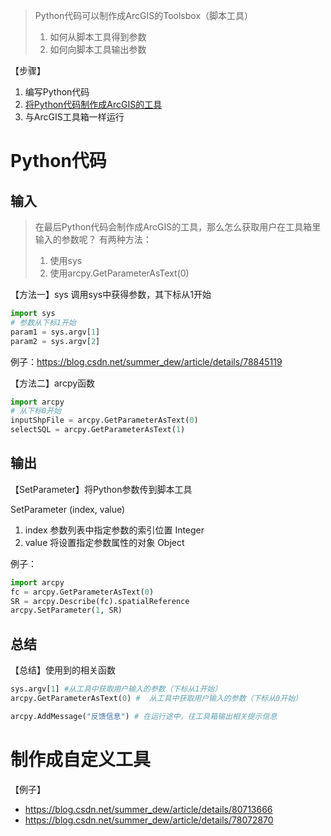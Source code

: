 > Python代码可以制作成ArcGIS的Toolsbox（脚本工具）
>1. 如何从脚本工具得到参数
>2. 如何向脚本工具输出参数

【步骤】
1. 编写Python代码
2. [将Python代码制作成ArcGIS的工具](http://resources.arcgis.com/zh-CN/help/main/10.2/index.html#/na/00150000001r000000/)
3. 与ArcGIS工具箱一样运行


# Python代码

## 输入
> 在最后Python代码会制作成ArcGIS的工具，那么怎么获取用户在工具箱里输入的参数呢？
> 有两种方法：
>   1. 使用sys
>   2. 使用arcpy.GetParameterAsText(0)  

【方法一】sys
调用sys中获得参数，其下标从1开始

```python
import sys
# 参数从下标1开始
param1 = sys.argv[1]
param2 = sys.argv[2]
```

例子：https://blog.csdn.net/summer_dew/article/details/78845119

【方法二】arcpy函数

```python
import arcpy
# 从下标0开始
inputShpFile = arcpy.GetParameterAsText(0)  
selectSQL = arcpy.GetParameterAsText(1) 
```

## 输出


【SetParameter】将Python参数传到脚本工具

SetParameter (index, value)
1. index 参数列表中指定参数的索引位置 Integer 
2. value 将设置指定参数属性的对象 Object 


例子：
```python
import arcpy
fc = arcpy.GetParameterAsText(0)
SR = arcpy.Describe(fc).spatialReference
arcpy.SetParameter(1, SR)
```

## 总结
【总结】使用到的相关函数
```python
sys.argv[1] #从工具中获取用户输入的参数（下标从1开始）
arcpy.GetParameterAsText(0) #  从工具中获取用户输入的参数（下标从0开始）

arcpy.AddMessage("反馈信息") # 在运行途中，往工具箱输出相关提示信息

```


# 制作成自定义工具

【例子】
- https://blog.csdn.net/summer_dew/article/details/80713666
- https://blog.csdn.net/summer_dew/article/details/78072870